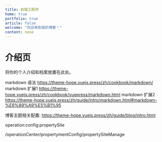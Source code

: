 ```yaml
---
title: 前端工程师
home: true
portfolio: true
article: false
welcome: "欢迎来到我的博客！"
content: none
---
```


# 介绍页

将你的个人介绍和档案放置在此处。

markdown 语法 https://theme-hope.vuejs.press/zh/cookbook/markdown/
markdown 扩展1 https://theme-hope.vuejs.press/zh/cookbook/vuepress/markdown.html
markdown 扩展2 https://theme-hope.vuejs.press/zh/guide/intro/markdown.html#markdown-%E6%89%A9%E5%B1%95


博客主题相关配置: https://theme-hope.vuejs.press/zh/guide/blog/intro.html

operation:config:propertySite

/operationCenter/propertymentConfig/propertySiteManage
